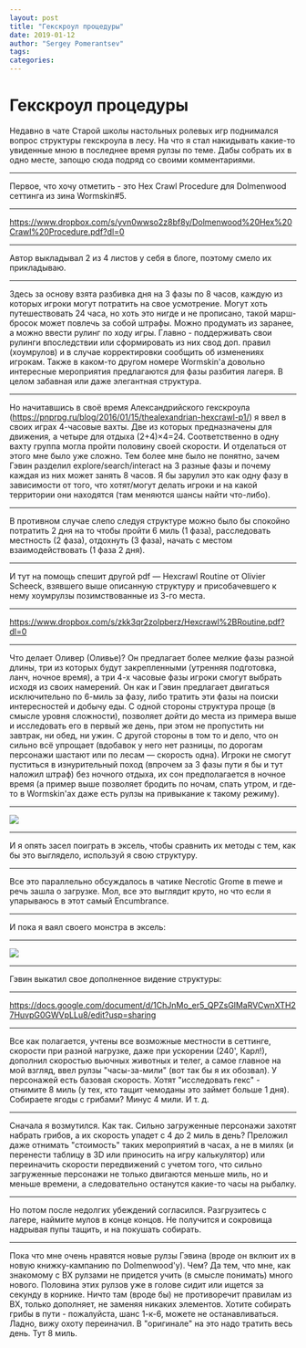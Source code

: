 ```yaml
---
layout: post
title: "Гекскроул процедуры"
date: 2019-01-12
author: "Sergey Pomerantsev"
tags:
categories:
---
```


# Гекскроул процедуры

Недавно в чате Старой школы настольных ролевых игр поднимался вопрос структуры гекскроула в лесу. На что я стал накидывать какие-то увиденные мною в последнее время рулзы по теме. Дабы собрать их в одно месте, запощю сюда подряд со своими комментариями.

----------

Первое, что хочу отметить - это Hex Crawl Procedure для Dolmenwood сеттинга из зина Wormskin#5.

----------
https://www.dropbox.com/s/yvn0wwso2z8bf8y/Dolmenwood%20Hex%20Crawl%20Procedure.pdf?dl=0

----------

Автор выкладывал 2 из 4 листов у себя в блоге, поэтому смело их прикладываю.

----------

Здесь за основу взята разбивка дня на 3 фазы по 8 часов, каждую из которых игроки могут потратить на свое усмотрение.
Могут хоть путешествовать 24 часа, но хоть это нигде и не прописано, такой марш-бросок может повлечь за собой штрафы.
Можно продумать из заранее, а можно ввести рулинг по ходу игры. Главно - поддерживать свои рулинги впоследствии или сформировать из них свод доп. правил (хоумрулов) и в случае корректировки сообщить об изменениях игрокам.
Также в каком-то другом номере Wormskin'a довольно интересные мероприятия предлагаются для фазы разбития лагеря.
В целом забавная или даже элегантная структура.

----------

Но начитавшись в своё время Александрийского гекскроула (https://pnprpg.ru/blog/2016/01/15/thealexandrian-hexcrawl-p1/) я ввел в своих играх 4-часовые вахты. Две из которых предназначены для движения, а четыре для отдыха (2+4)×4=24. Соответственно в одну вахту группа могла пройти половину своей скорости. И отделаться от этого мне было уже сложно. Тем более мне было не понятно, зачем Гэвин разделил  explore/search/interact на 3 разные фазы и почему каждая из них может занять 8 часов. Я бы зарулил это как одну фазу в зависимости от того, что хотят/могут делать игроки и на какой территории они находятся (там меняются шансы найти что-либо).

----------

В противном случае слепо следуя структуре можно было бы спокойно потратить 2 дня на то чтобы пройти 6 миль (1 фаза), расследовать местность (2 фаза), отдохнуть (3 фаза), начать с местом взаимодействовать (1 фаза 2 дня).

----------

И тут на помощь спешит другой pdf — Hexcrawl Routine от Olivier Scheeck, взявшего выше описанную структуру и присобачевшего к нему хоумрулзы позимствованные из 3-го места.

----------
https://www.dropbox.com/s/zkk3qr2zolpberz/Hexcrawl%2BRoutine.pdf?dl=0

----------

Что делает Оливер (Оливье)? Он предлагает более мелкие фазы разной длины, три из которых будут закрепленными (утренняя подготовка, ланч, ночное время), а три 4-х часовые фазы игроки смогут выбрать исходя из своих намерений. Он как и Гэвин предлагает двигаться исключительно по 6-миль за фазу, либо тратить эти фазы на поиски интересностей и добычу еды. С одной стороны структура проще (в смысле уровня сложности), позволяет дойти до места из примера выше и исследовать его в первый же день, при этом не пропустить ни завтрак, ни обед, ни ужин.
С другой стороны в том то и дело, что он сильно всё упрощает (вдобавок у него нет разницы, по дорогам персонажи шастают или по лесам — скорость одна). Игроки не смогут пуститься в изнурительный поход (впрочем за 3 фазы пути я бы и тут наложил штраф) без ночного отдыха, их сон предполагается в ночное время (а пример выше позволяет бродить по ночам, спать утром, и где-то в Wormskin'ах даже есть рулзы на привыкание к такому режиму).

----------
![](https://paper-attachments.dropbox.com/s_70F74CDB9C58412E17DCCDDE66F1ED4DF95AE98CCB29ADEA51443CDBA098D9F0_1586018957664_file.png)

----------

И я опять засел поиграть в эксель, чтобы сравнить их методы с тем, как бы это выглядело, используй я свою структуру.

----------

Все это параллельно обсуждалось в чатике Necrotic Grome в mewe и речь зашла о загрузке. Мол, все это выглядит круто, но что если я упарываюсь в этот самый Encumbrance.

----------

И пока я ваял своего монстра в эксель:

----------
![](https://paper-attachments.dropbox.com/s_70F74CDB9C58412E17DCCDDE66F1ED4DF95AE98CCB29ADEA51443CDBA098D9F0_1586018985359_file.png)

----------

Гэвин выкатил свое дополненное видение структуры:

----------
https://docs.google.com/document/d/1ChJnMo_er5_QPZsGlMaRVCwnXTH27HuvpG0GWVpLLu8/edit?usp=sharing

----------

Все как полагается, учтены все возможные местности в сеттинге, скорости при разной нагрузке, даже при ускорении (240', Карл!), дополнил скоростью вьючных животных и телег, а самое главное на мой взгляд, ввел рулзы "часы-за-мили" (вот так бы я их обозвал). У персонажей есть базовая скорость. Хотят "исследовать гекс" - отнимите 8 миль (у тех, кто тащит чемоданы это займет больше 1 дня). Собираете ягоды с грибами? Минус 4 мили. И т. д.

----------

Сначала я возмутился. Как так. Сильно загруженные персонажи захотят набрать грибов, а их скорость упадет с 4 до 2 миль в день?
Преложил даже отнимать "стоимость" таких мероприятий в часах, а не в милях (и перенести таблицу в 3D или приносить на игру калькулятор) или переиначить скорости передвижений с учетом того, что сильно загруженные персонажи не только двигаются меньше миль, но и меньше времени, а следовательно останутся какие-то часы на рыбалку.

----------

Но потом после недолгих убеждений согласился. Разгрузитесь с лагере, наймите мулов в конце концов. Не получится и сокровища надрывая пупы тащить, и на покушать собирать.

----------

Пока что мне очень нравятся новые рулзы Гэвина (вроде он вклюит их в новую книжку-кампанию по Dolmenwood'у).
Чем? Да тем, что мне, как знакомому с BX рулзами не придется учить (в смысле понимать) много нового. Половина этих рулзов уже в голове сидит или ищется за секунду в корнике. Ничто там (вроде бы) не противоречит правилам из BX, только дополняет, не заменяя никаких элементов. Хотите собирать грибы в пути - пожалуйста, шанс 1-к-6, можете не останавливаться. Ладно, вижу охоту переиначил. В "оригинале" на это надо тратить весь день. Тут 8 миль.
